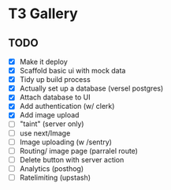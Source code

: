 # T3 Gallery


## TODO

- [x] Make it deploy
- [x] Scaffold basic ui with mock data
- [x] Tidy up build process
- [x] Actually set up a database (versel postgres)
- [x] Attach database to UI  
- [x] Add authentication (w/ clerk)
- [x] Add image upload
- [ ] "taint" (server only)
- [ ] use next/Image
- [ ] Image uploading (w /sentry)
- [ ] Routing/ image page (parralel route)
- [ ] Delete button with server action
- [ ] Analytics (posthog)
- [ ] Ratelimiting (upstash)